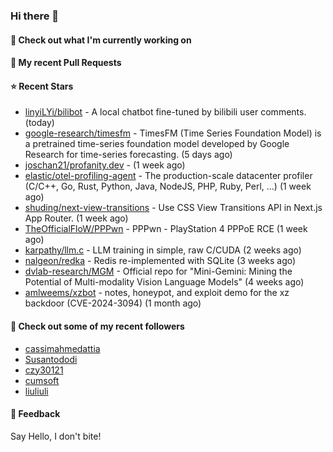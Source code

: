 ### Hi there 👋

#### 👷 Check out what I'm currently working on

#### 🔨 My recent Pull Requests


#### ⭐ Recent Stars

- [linyiLYi/bilibot](https://github.com/linyiLYi/bilibot) - A local chatbot fine-tuned by bilibili user comments. (today)
- [google-research/timesfm](https://github.com/google-research/timesfm) - TimesFM (Time Series Foundation Model) is a pretrained time-series foundation model developed by Google Research for time-series forecasting. (5 days ago)
- [joschan21/profanity.dev](https://github.com/joschan21/profanity.dev) -  (1 week ago)
- [elastic/otel-profiling-agent](https://github.com/elastic/otel-profiling-agent) - The production-scale datacenter profiler (C/C&#43;&#43;, Go, Rust, Python, Java, NodeJS, PHP, Ruby, Perl, ...) (1 week ago)
- [shuding/next-view-transitions](https://github.com/shuding/next-view-transitions) - Use CSS View Transitions API in Next.js App Router. (1 week ago)
- [TheOfficialFloW/PPPwn](https://github.com/TheOfficialFloW/PPPwn) - PPPwn - PlayStation 4 PPPoE RCE (1 week ago)
- [karpathy/llm.c](https://github.com/karpathy/llm.c) - LLM training in simple, raw C/CUDA (2 weeks ago)
- [nalgeon/redka](https://github.com/nalgeon/redka) - Redis re-implemented with SQLite (3 weeks ago)
- [dvlab-research/MGM](https://github.com/dvlab-research/MGM) - Official repo for &#34;Mini-Gemini: Mining the Potential of Multi-modality Vision Language Models&#34; (4 weeks ago)
- [amlweems/xzbot](https://github.com/amlweems/xzbot) - notes, honeypot, and exploit demo for the xz backdoor (CVE-2024-3094) (1 month ago)

#### 👯 Check out some of my recent followers

- [cassimahmedattia](https://github.com/cassimahmedattia)
- [Susantododi](https://github.com/Susantododi)
- [czy30121](https://github.com/czy30121)
- [cumsoft](https://github.com/cumsoft)
- [liuliuli](https://github.com/liuliuli)

#### 💬 Feedback

Say Hello, I don't bite!